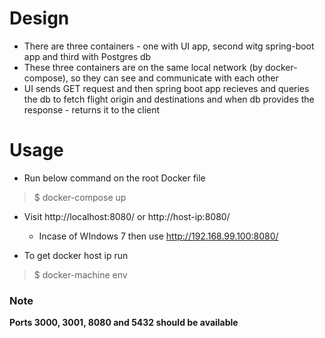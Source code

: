 # Design 

* There are three containers - one with UI app, second witg spring-boot app and third with Postgres db
* These three containers are on the same local network (by docker-compose), so they can see and communicate with each other
* UI sends GET request and then spring boot app recieves and queries the db to fetch flight origin and destinations and when db provides the response - returns it to the client

# Usage

* Run below command on the root Docker file
> $ docker-compose up 

* Visit http://localhost:8080/ or http://host-ip:8080/
  * Incase of WIndows 7 then use http://192.168.99.100:8080/

* To get docker host ip run
> $ docker-machine env

### Note
**Ports 3000, 3001, 8080 and 5432 should be available**
